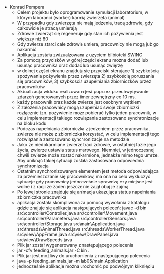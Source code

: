 * Konrad Pempera
     * Celem projektu było oprogramowanie symulacji laboratorium, w którym laboranci (worker) karmią zwierzęta (animal)
     * W  przypadku gdy zwierzęta nie mają jedzenia, tracą zdrowie, gdy całkowicie je stracą umierają
     * Zdrowie zwierząt się regeneruje gdy stan ich pożywienia jest większy niż 80
     * Gdy zwierze starci całe zdrowie umiera, pracownicy nie mogą już go nakarmić
     * Aplikacja została zwizualzowana z użyciem bilbioteki SWING
     * Za pomocą przycisków w górej części ekranu można dodać lub usunąc pracownika oraz dodać lub usunąc zwięrzę
     * w dolnej części ekranu znajdują się przyciski sterujące 1) szybkością spożywania pożywienia przez zwierzęta 2) szybkością poruszania się pracowników, 3) szybkoscią uzupełniania zbiorniczków przez pracowników
     * Aktualizacja widoku realizowana jest poprzez przechwytywanie zdarzeń generowanych przez timer zewnętrzny co 10 ms.
     * każdy pracownik oraz każde zwierze jest osobnym wątkiem
     * Z założenia pracownicy mogą uzupełniać swoje zbiorniczki rozłącznie tzn. pożywienie może pobierać tylko jeden pracownik, w celu implementacji takiego rozwiązania zastosowano synchronizacje na bloku kodu
     * Podczas napełniania zbiorniczka z jedzeniem przez pracownika, zwierze nie może z zbiorniczka korzystać, w celu implementacji tego rozwiązania zastosowano synchronizacje na metodzie
     * Jako ze niedokarmiane zwierze traci zdrowie, w ostatniej fazie jego życia, zwierze ustawia status martwego. Niemniej, w jednoczesnej chwili zwierze może zostać nakarmione, jednakże mimo tego umrze. Aby uniknąć takiej sytuacji została zastosowana odpowiednia synchronizacja
     * Ostatnim synchronizowanym elementem jest metoda odpowiadająca za przemieszczanie się pracowników, ma ona na celu wykluczyć sytuacje gdy pracownicy jednocześnie sprawdzą czy miejsce jest wolne i z racji że żaden jeszcze nie zajął obaj je zajmą
     * Po lewej stronie znajduje się animacja ukazująca status napełniania zbiorniczka pracownika
     * aplikacja została skompliwona za pomocą wywołania z katalogu gdzie znajuje się aplikacja następujących poleceń: javac -d bin src\controller\Controller.java src\controller\Movement.java src\controller\Parameters.java src\controller\Sensors.java src\controller\Storage.java src\main\Application.java src\threads\AnimalThread.java src\threads\WorkerThread.java src\view\AppFrame.java src\view\DrawPanel.java src\view\DrawSpeeds.java
     * Plik jar został wygenerowany z następującego polecenia
     * jar -cfv feeding_animals.jar -C bin .
     * Plik jar jest możliwy do uruchomienia z następującego polecenia
     * java -p feeding_animals.jar -m lab05/main.Application
     * jednocześnie aplikacje można urochomić po podwójnym kliknięciu
